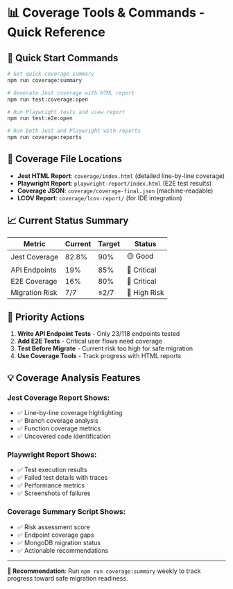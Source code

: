 # 📊 Coverage Tools & Commands - Quick Reference

## 🚀 Quick Start Commands

```bash
# Get quick coverage summary
npm run coverage:summary

# Generate Jest coverage with HTML report
npm run test:coverage:open

# Run Playwright tests and view report  
npm run test:e2e:open

# Run both Jest and Playwright with reports
npm run coverage:reports
```

## 📁 Coverage File Locations

- **Jest HTML Report**: `coverage/index.html` (detailed line-by-line coverage)
- **Playwright Report**: `playwright-report/index.html` (E2E test results)
- **Coverage JSON**: `coverage/coverage-final.json` (machine-readable)
- **LCOV Report**: `coverage/lcov-report/` (for IDE integration)

## 📈 Current Status Summary

| Metric | Current | Target | Status |
|--------|---------|--------|---------|
| Jest Coverage | 82.8% | 90% | 🟡 Good |
| API Endpoints | 19% | 85% | 🔴 Critical |
| E2E Coverage | 16% | 80% | 🔴 Critical |
| Migration Risk | 7/7 | ≤2/7 | 🔴 High Risk |

## 🎯 Priority Actions

1. **Write API Endpoint Tests** - Only 23/118 endpoints tested
2. **Add E2E Tests** - Critical user flows need coverage  
3. **Test Before Migrate** - Current risk too high for safe migration
4. **Use Coverage Tools** - Track progress with HTML reports

## 💡 Coverage Analysis Features

### Jest Coverage Report Shows:
- ✅ Line-by-line coverage highlighting
- ✅ Branch coverage analysis  
- ✅ Function coverage metrics
- ✅ Uncovered code identification

### Playwright Report Shows:
- ✅ Test execution results
- ✅ Failed test details with traces
- ✅ Performance metrics
- ✅ Screenshots of failures

### Coverage Summary Script Shows:
- ✅ Risk assessment score
- ✅ Endpoint coverage gaps
- ✅ MongoDB migration status
- ✅ Actionable recommendations

---

**🔄 Recommendation**: Run `npm run coverage:summary` weekly to track progress toward safe migration readiness.
